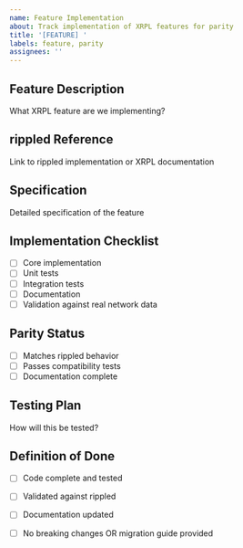 ```yaml
---
name: Feature Implementation
about: Track implementation of XRPL features for parity
title: '[FEATURE] '
labels: feature, parity
assignees: ''
---
```


## Feature Description

What XRPL feature are we implementing?

## rippled Reference

Link to rippled implementation or XRPL documentation

## Specification

Detailed specification of the feature

## Implementation Checklist

- [ ] Core implementation
- [ ] Unit tests
- [ ] Integration tests
- [ ] Documentation
- [ ] Validation against real network data

## Parity Status

- [ ] Matches rippled behavior
- [ ] Passes compatibility tests
- [ ] Documentation complete

## Testing Plan

How will this be tested?

## Definition of Done

- [ ] Code complete and tested
- [ ] Validated against rippled
- [ ] Documentation updated
- [ ] No breaking changes OR migration guide provided

